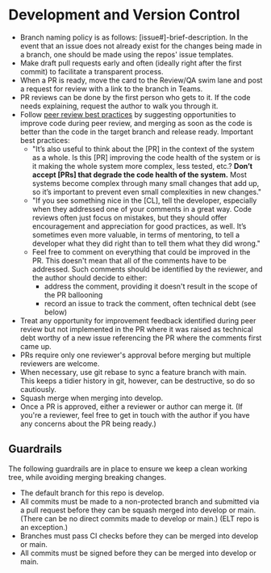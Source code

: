 # Development and Version Control

- Branch naming policy is as follows: [issue#]-brief-description. In the event that an issue does not already exist for the changes being made in a branch, one should be made using the repos' issue templates.
- Make draft pull requests early and often (ideally right after the first commit) to facilitate a transparent process.
- When a PR is ready, move the card to the Review/QA swim lane and post a request for review with a link to the branch in Teams.
- PR reviews can be done by the first person who gets to it. If the code needs explaining, request the author to walk you through it.
- Follow [peer review best practices](https://google.github.io/eng-practices/review/reviewer/) by suggesting opportunities to improve code during peer review, and merging as soon as the code is better than the code in the target branch and release ready. Important best practices:
  - "It’s also useful to think about the [PR] in the context of the system as a whole. Is this [PR] improving the code health of the system or is it making the whole system more complex, less tested, etc.? **Don’t accept [PRs] that degrade the code health of the system.** Most systems become complex through many small changes that add up, so it’s important to prevent even small complexities in new changes."
  - "If you see something nice in the [CL], tell the developer, especially when they addressed one of your comments in a great way. Code reviews often just focus on mistakes, but they should offer encouragement and appreciation for good practices, as well. It’s sometimes even more valuable, in terms of mentoring, to tell a developer what they did right than to tell them what they did wrong."
  - Feel free to comment on everything that could be improved in the PR. This doesn't mean that all of the comments have to be addressed. Such comments should be identified by the reviewer, and the author should decide to either:
    - address the comment, providing it doesn't result in the scope of the PR ballooning
    - record an issue to track the comment, often technical debt (see below)
- Treat any opportunity for improvement feedback identified during peer review but not implemented in the PR where it was raised as technical debt worthy of a new issue referencing the PR where the comments first came up.
- PRs require only one reviewer's approval before merging but multiple reviewers are welcome.
- When necessary, use git rebase to sync a feature branch with main. This keeps a tidier history in git, however, can be destructive, so do so cautiously.
- Squash merge when merging into develop.
- Once a PR is approved, either a reviewer or author can merge it. (If you're a reviewer, feel free to get in touch with the author if you have any concerns about the PR being ready.)

## Guardrails

The following guardrails are in place to ensure we keep a clean working tree, while avoiding merging breaking changes.

- The default branch for this repo is develop.
- All commits must be made to a non-protected branch and submitted via a pull request before they can be squash merged into develop or main. (There can be no direct commits made to develop or main.) (ELT repo is an exception.)
- Branches must pass CI checks before they can be merged into develop or main.
- All commits must be signed before they can be merged into develop or main.
